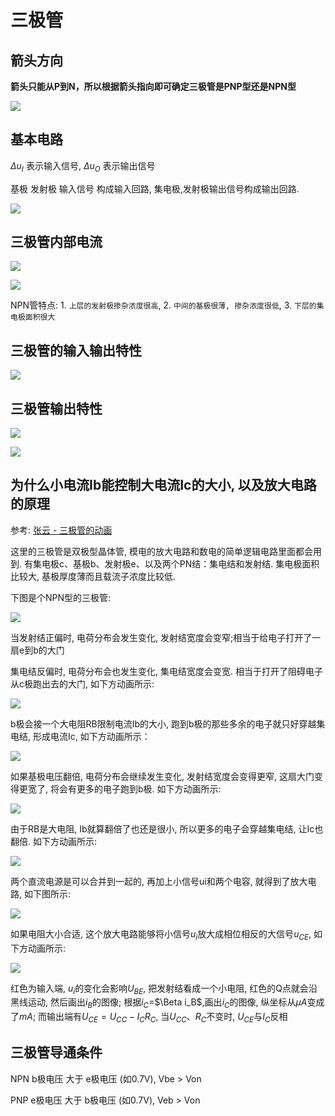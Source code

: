 # 三极管

## 箭头方向

**箭头只能从P到N，所以根据箭头指向即可确定三极管是PNP型还是NPN型**

![](images/三极管.png)

## 基本电路

$\Delta u_{I}$ 表示输入信号, $\Delta u_{O}$ 表示输出信号

基极 发射极 输入信号 构成输入回路, 集电极,发射极输出信号构成输出回路.

![](images/三极管-基本共射放大电路.png)


## 三极管内部电流

![](images/三极管1.png)

![](images/三极管内部电流.png)

NPN管特点: 1. ``上层的发射极掺杂浓度很高``, 2. ``中间的基极很薄, 掺杂浓度很低``, 3. ``下层的集电极面积很大``


## 三极管的输入输出特性

![](images/三极管的输入特性曲线.png)

## 三极管输出特性

![](images/三极管的输出特性曲线.png)

![](images/三极管输出特性.png)


## 为什么小电流Ib能控制大电流Ic的大小, 以及放大电路的原理

参考: [张云 - 三极管的动画](http://blog.sciencenet.cn/blog-729147-1041542.html)

这里的三极管是双极型晶体管, 模电的放大电路和数电的简单逻辑电路里面都会用到.
有集电极c、基极b、发射极e、以及两个PN结：集电结和发射结. 集电极面积比较大, 基极厚度薄而且载流子浓度比较低.

下图是个NPN型的三极管:

![](images/三极管-NPN型.png)

当发射结正偏时, 电荷分布会发生变化, 发射结宽度会变窄;相当于给电子打开了一扇e到b的大门

集电结反偏时, 电荷分布会也发生变化, 集电结宽度会变宽. 相当于打开了阻碍电子从c极跑出去的大门, 如下方动画所示:

![](images/三极管-放大电路1.gif)

b极会接一个大电阻RB限制电流Ib的大小, 跑到b极的那些多余的电子就只好穿越集电结, 形成电流Ic, 如下方动画所示：

![](images/三极管-放大电路2.gif)

如果基极电压翻倍, 电荷分布会继续发生变化, 发射结宽度会变得更窄, 这扇大门变得更宽了, 将会有更多的电子跑到b极. 如下方动画所示:

![](images/三极管-放大电路3.gif)

由于RB是大电阻, Ib就算翻倍了也还是很小, 所以更多的电子会穿越集电结, 让Ic也翻倍. 如下方动画所示:

![](images/三极管-放大电路4.gif)

两个直流电源是可以合并到一起的, 再加上小信号ui和两个电容, 就得到了放大电路, 如下图所示:

![](images/三极管-放大电路5.png)

如果电阻大小合适, 这个放大电路能够将小信号$u_i$放大成相位相反的大信号$u_{CE}$, 如下方动画所示:

![](images/三极管-放大电路6.gif)

红色为输入端, $u_i$的变化会影响$U_{BE}$, 把发射结看成一个小电阻, 红色的Q点就会沿黑线运动, 然后画出$i_B$的图像;
根据$i_C$=$\Beta i_B$,画出$i_C$的图像, 纵坐标从$\mu A$变成了$mA$;
而输出端有$U_{CE}=U_{CC}-I_CR_C$, 当$U_{CC}$、$R_C$不变时, $U_{CE}$与$I_C$反相

## 三极管导通条件

NPN b极电压 大于 e极电压 (如0.7V), Vbe > Von

PNP e极电压 大于 b极电压 (如0.7V), Veb > Von
